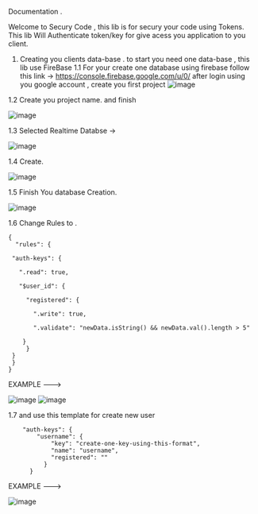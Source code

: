 Documentation .

Welcome to Secury Code , this lib is for secury your code using Tokens.
This lib Will Authenticate token/key for give acess you application to you client.


1. Creating you clients data-base . 
to start you need one data-base , this lib use FireBase
  1.1 For your create one database using firebase follow this link ->  https://console.firebase.google.com/u/0/
  after login using you google account  , create you first project
  ![image](https://user-images.githubusercontent.com/132000523/235349739-393fe037-72eb-474c-b31a-bbb6d86ca9fa.png)
  
  1.2 Create you project name. and finish
  
  ![image](https://user-images.githubusercontent.com/132000523/235349863-71175648-e6f5-4a31-8068-50452cbfdea3.png)
  
  1.3 Selected Realtime Databse ->
  
  ![image](https://user-images.githubusercontent.com/132000523/235349995-5e3b8997-d996-4274-8986-b77109f1860a.png)
  
  1.4 Create.
  
  ![image](https://user-images.githubusercontent.com/132000523/235350031-ea679903-3915-49fc-9fce-bbc22f2036c8.png)
  
  1.5 Finish You database Creation.
  
  ![image](https://user-images.githubusercontent.com/132000523/235350066-5468778c-a976-4399-8c4a-1bf4c0459f9c.png)

  1.6 Change Rules to .
	
  
	{ 
	  "rules": {
	 
     "auth-keys": {
		 
       ".read": true,
			 
       "$user_id": {
			 
         "registered": {
				 
           ".write": true,
					 
           ".validate": "newData.isString() && newData.val().length > 5"
					 
        }
     	 }
     }
	 }
	}
	


      
  EXAMPLE  --->
  
  ![image](https://user-images.githubusercontent.com/132000523/235368402-60f8982b-89ed-483d-b2e4-9b9bfc3c20f7.png)
  ![image](https://user-images.githubusercontent.com/132000523/235368470-6d716187-9911-4c8e-97c0-55c53ce228a7.png)

1.7 and use this template for create new user

	
		"auth-keys": {
			"username": {
				"key": "create-one-key-using-this-format",
				"name": "username",
				"registered": ""
			  }
		  }
	
	
EXAMPLE --->

![image](https://user-images.githubusercontent.com/132000523/235369125-1c83079e-ace1-435f-b0fd-e5038ed084e7.png)
